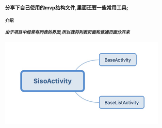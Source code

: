### 分享下自己使用的mvp结构文件,里面还要一些常用工具;

#### 介绍

##### 由于项目中经常有列表的界面,所以我将列表页面和普通页面分开来
![sisoactivity](https://github.com/wenbinAndroid/mvpdemo/blob/master/image/89D2AAE3-E292-4EC8-95C7-38CF635C066F.png)

